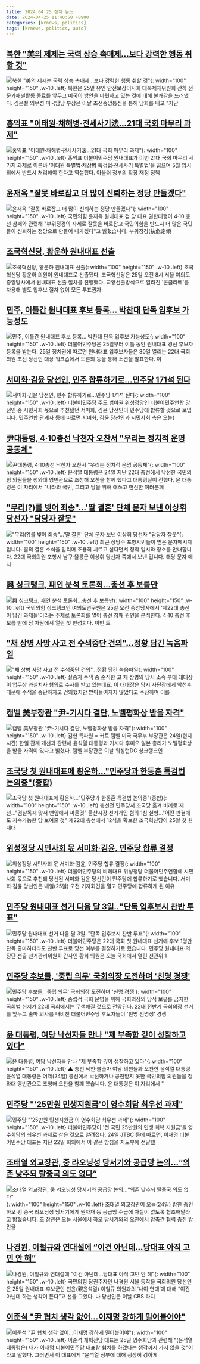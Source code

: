 ```yaml
---
title: 2024.04.25 정치 뉴스
date: 2024-04-25 11:40:58 +0900
categories: [krnews, politics]
tags: [krnews, politics, auto]
---
```

## [북한 "美의 제제는 국력 상승 촉매제…보다 강력한 행동 취할 것"](https://n.news.naver.com/mnews/article/421/0007502715)

![북한 "美의 제제는 국력 상승 촉매제…보다 강력한 행동 취할 것"](https://mimgnews.pstatic.net/image/origin/421/2024/04/25/7502715.jpg?type=nf220_150){: width="100" height="150" .w-10 .left}
북한은 25일 유엔 안전보장이사회 대북제재위원회 산하 전문가패널활동 종료를 앞두고 미국이 방안을 마련하고 있는 것에 대해 불쾌감을 드러냈다. 김은철 외무성 미국담당 부상은 이날 조선중앙통신을 통해 담화를 내고 "지난

## [홍익표 "이태원·채해병·전세사기法…21대 국회 마무리 과제"](https://n.news.naver.com/mnews/article/018/0005723322)

![홍익표 "이태원·채해병·전세사기法…21대 국회 마무리 과제"](https://mimgnews.pstatic.net/image/origin/018/2024/04/25/5723322.jpg?type=nf220_150){: width="100" height="150" .w-10 .left}
홍익표 더불어민주당 원내대표가 이번 21대 국회 마무리 세 가지 과제로 이른바 ‘이태원 특별법·채상병 특검법·전세사기 특별법’을 꼽으며 5월 임시회에서 반드시 처리해야 한다고 역설했다. 아울러 정부의 확장 재정 정책

## [윤재옥 "잘못 바로잡고 더 많이 신뢰하는 정당 만들겠다"](https://n.news.naver.com/mnews/article/057/0001814225)

![윤재옥 "잘못 바로잡고 더 많이 신뢰하는 정당 만들겠다"](https://mimgnews.pstatic.net/image/origin/057/2024/04/25/1814225.jpg?type=nf220_150){: width="100" height="150" .w-10 .left}
국민의힘 윤재옥 원내대표 겸 당 대표 권한대행이 4·10 총선 참패와 관련해 "부위정경의 자세로 잘못을 바로잡고 국민의힘을 반드시 더 많은 국민들이 신뢰하는 정당으로 만들어 나가겠다"고 밝혔습니다. 부위정경(扶危定傾

## [조국혁신당, 황운하 원내대표 선출](https://n.news.naver.com/mnews/article/003/0012511508)

![조국혁신당, 황운하 원내대표 선출](https://mimgnews.pstatic.net/image/origin/003/2024/04/25/12511508.jpg?type=nf220_150){: width="100" height="150" .w-10 .left}
조국혁신당 황운하 의원이 원내대표로 선출됐다. 조국혁신당은 25일 오전 8시 서울 여의도 중앙당사에서 원내대표 선출 절차를 진행했다. 교황선출방식으로 알려진 '콘클라베'를 차용해 별도 입후보 절차 없이 모든 투표권자

## [민주, 이틀간 원내대표 후보 등록… 박찬대 단독 입후보 가능성도](https://n.news.naver.com/mnews/article/366/0000988133)

![민주, 이틀간 원내대표 후보 등록… 박찬대 단독 입후보 가능성도](https://mimgnews.pstatic.net/image/origin/366/2024/04/25/988133.jpg?type=nf220_150){: width="100" height="150" .w-10 .left}
더불어민주당은 25일부터 이틀 동안 원내대표 경선 후보자 등록을 받는다. 25일 정치권에 따르면 원내대표 입후보자들은 30일 열리는 22대 국회의원 초선 당선인 대상 워크숍에서 토론회 등을 통해 소견을 발표한다. 이

## [서미화·김윤 당선인, 민주 합류하기로…민주당 171석 된다](https://n.news.naver.com/mnews/article/057/0001814080)

![서미화·김윤 당선인, 민주 합류하기로…민주당 171석 된다](https://mimgnews.pstatic.net/image/origin/057/2024/04/24/1814080.jpg?type=nf220_150){: width="100" height="150" .w-10 .left}
더불어민주당 주도 범야권 위성정당인 더불어민주연합 당선인 중 시민사회 몫으로 추천됐던 서미화, 김윤 당선인이 민주당에 합류할 것으로 보입니다. 민주연합 관계자 등에 따르면 서미화, 김윤 당선인과 시민사회 측은 오늘(

## [尹대통령, 4·10총선 낙천자 오찬서 "우리는 정치적 운명 공동체"](https://n.news.naver.com/mnews/article/087/0001040406)

![尹대통령, 4·10총선 낙천자 오찬서 "우리는 정치적 운명 공동체"](https://mimgnews.pstatic.net/image/origin/087/2024/04/24/1040406.jpg?type=nf220_150){: width="100" height="150" .w-10 .left}
윤석열 대통령은 24일 지난 22대 총선에서 낙선한 국민의힘 의원들을 청와대 영빈관으로 초청해 오찬을 함께 했다고 대통령실이 전했다. 윤 대통령은 이 자리에서 "나라와 국민, 그리고 당을 위해 애쓰고 헌신한 여러분께

## ["무리(?)를 빚어 죄송"…'딸 결혼' 단체 문자 보낸 이상휘 당선자 "담당자 잘못"](https://n.news.naver.com/mnews/article/437/0000390025)

!["무리(?)를 빚어 죄송"…'딸 결혼' 단체 문자 보낸 이상휘 당선자 "담당자 잘못"](https://mimgnews.pstatic.net/image/origin/437/2024/04/25/390025.jpg?type=nf220_150){: width="100" height="150" .w-10 .left}
최근 상당수 포항시민들이 받은 문자메시지입니다. 딸의 결혼 소식을 알리며 조용히 치르고 싶다면서 정작 일시와 장소를 안내합니다. 22대 국회의원 포항시 남구·울릉군 이상휘 당선자 쪽에서 보낸 겁니다. 해당 문자 메시

## [與 싱크탱크, 패인 분석 토론회…총선 후 보름만](https://n.news.naver.com/mnews/article/001/0014651118)

![與 싱크탱크, 패인 분석 토론회…총선 후 보름만](https://mimgnews.pstatic.net/image/origin/001/2024/04/25/14651118.jpg?type=nf220_150){: width="100" height="150" .w-10 .left}
국민의힘 싱크탱크인 여의도연구원은 25일 오전 중앙당사에서 '제22대 총선이 남긴 과제들'이라는 주제로 토론회를 열어 총선 참패 원인을 분석한다. 4·10 총선 후 보름 만에 당 차원에서 열린 첫 반성회다. 이번 토

## ["채 상병 사망 사고 전 수색중단 건의"…정황 담긴 녹음파일](https://n.news.naver.com/mnews/article/422/0000656613)

!["채 상병 사망 사고 전 수색중단 건의"…정황 담긴 녹음파일](https://mimgnews.pstatic.net/image/origin/422/2024/04/24/656613.jpg?type=nf220_150){: width="100" height="150" .w-10 .left}
실종자 수색 중 순직한 고 채 상병의 당시 소속 부대 대대장이 업무상 과실치사 혐의로 수사를 받고 있는데요. 이 대대장은 당시 사단장에게 악천후 때문에 수색을 중단하자고 건의했지만 받아들여지지 않았다고 주장하며 이를

## [캠벨 美부장관 "尹-기시다 결단, 노벨평화상 받을 자격"](https://n.news.naver.com/mnews/article/421/0007502665)

![캠벨 美부장관 "尹-기시다 결단, 노벨평화상 받을 자격"](https://mimgnews.pstatic.net/image/origin/421/2024/04/25/7502665.jpg?type=nf220_150){: width="100" height="150" .w-10 .left}
김현 특파원 = 커트 캠벨 미국 국무부 부장관은 24일(현지시간) 한일 관계 개선과 관련해 윤석열 대통령과 기시다 후미오 일본 총리가 노벨평화상을 받을 자격이 있다고 밝혔다. 캠벨 부장관은 이날 워싱턴DC 싱크탱크인

## [조국당 첫 원내대표에 황운하…"민주당과 한동훈 특검법 논의중"(종합)](https://n.news.naver.com/mnews/article/001/0014651868)

![조국당 첫 원내대표에 황운하…"민주당과 한동훈 특검법 논의중"(종합)](https://mimgnews.pstatic.net/image/origin/001/2024/04/25/14651868.jpg?type=nf220_150){: width="100" height="150" .w-10 .left}
총선전 민주당서 조국당 옮겨 비례로 재선…"검찰독재 맞서 맨앞에서 싸울것" 울산시장 선거개입 혐의 1심 실형…"어떤 판결에도 지속가능한 당 보여줄 것" 제22대 총선에서 12석을 확보한 조국혁신당이 25일 첫 원내대

## [위성정당 시민사회 몫 서미화·김윤, 민주당 합류 결정](https://n.news.naver.com/mnews/article/214/0001344596)

![위성정당 시민사회 몫 서미화·김윤, 민주당 합류 결정](https://mimgnews.pstatic.net/image/origin/214/2024/04/24/1344596.jpg?type=nf220_150){: width="100" height="150" .w-10 .left}
더불어민주당의 비례대표 위성정당 더불어민주연합에 시민사회 몫으로 추천돼 당선된 서미화·김윤 당선인이 민주당에 합류하기로 했습니다. 서미화·김윤 당선인은 내일(25일) 오전 기자회견을 열고 민주당에 합류하게 된 이유

## [민주당 원내대표 선거 다음 달 3일‥"단독 입후보시 찬반 투표"](https://n.news.naver.com/mnews/article/214/0001344567)

![민주당 원내대표 선거 다음 달 3일‥"단독 입후보시 찬반 투표"](https://mimgnews.pstatic.net/image/origin/214/2024/04/24/1344567.jpg?type=nf220_150){: width="100" height="150" .w-10 .left}
더불어민주당은 22대 국회 첫 원내대표 선거에 후보 1명만 단독 출마하더라도 찬반 투표로 당선 여부를 결정하기로 했습니다. 민주당 원내대표·의장단 선출 선거관리위원회 간사인 황희 의원은 오늘 국회에서 열린 선관위 1

## [민주당 후보들, '중립 의무' 국회의장 도전하며 '친명 경쟁'](https://n.news.naver.com/mnews/article/015/0004976506)

![민주당 후보들, '중립 의무' 국회의장 도전하며 '친명 경쟁'](https://mimgnews.pstatic.net/image/origin/015/2024/04/24/4976506.jpg?type=nf220_150){: width="100" height="150" .w-10 .left}
중립적 국회 운영을 위해 국회의장의 당적 보유를 금지한 국회법 취지가 22대 국회에서는 무색해질 것으로 전망된다. 22대 전반기 국회의장 선거를 앞두고 출마 의사를 내비친 더불어민주당 후보자들이 '친명 선명성' 경쟁

## [윤 대통령, 여당 낙선자들 만나 "제 부족함 깊이 성찰하고 있다"](https://n.news.naver.com/mnews/article/055/0001149939)

![윤 대통령, 여당 낙선자들 만나 "제 부족함 깊이 성찰하고 있다"](https://mimgnews.pstatic.net/image/origin/055/2024/04/25/1149939.jpg?type=nf220_150){: width="100" height="150" .w-10 .left}
▲ 총선 낙천·불출마 여당 의원들과 오찬한 윤석열 대통령 윤석열 대통령은 어제(24일) 총선에서 낙선하거나 공천받지 못한 국민의힘 의원들을 청와대 영빈관으로 초청해 오찬을 함께 했습니다. 윤 대통령은 이 자리에서 "

## [민주당 "'25만원 민생지원금'이 영수회담 최우선 과제"](https://n.news.naver.com/mnews/article/088/0000874638)

![민주당 "'25만원 민생지원금'이 영수회담 최우선 과제"](https://mimgnews.pstatic.net/image/origin/088/2024/04/24/874638.jpg?type=nf220_150){: width="100" height="150" .w-10 .left}
더불어민주당이 '전 국민 25만원의 민생 회복 지원금'을 영수회담의 최우선 과제로 삼은 것으로 알려졌다. 24일 JTBC 등에 따르면, 이재명 더불어민주당 대표는 지난 22일 회의에서 이 같은 방침을 지도부에 전달했

## [조태열 외교장관, 중 랴오닝성 당서기와 공급망 논의…“의존 낮추되 탈중국 의도 없다”](https://n.news.naver.com/mnews/article/056/0011708246)

![조태열 외교장관, 중 랴오닝성 당서기와 공급망 논의…“의존 낮추되 탈중국 의도 없다”](https://mimgnews.pstatic.net/image/origin/056/2024/04/24/11708246.jpg?type=nf220_150){: width="100" height="150" .w-10 .left}
조태열 외교장관이 오늘(24일) 방한 중인 하오 펑 중국 랴오닝성 당서기에게 원자재 등 공급망 수급에 차질이 없도록 협조해달라고 밝혔습니다. 조 장관은 오늘 서울에서 하오 당서기와의 오찬에서 양측간 협력 증진 방안을

## [나경원, 이철규와 연대설에 “이건 아닌데…당대표 아직 고민 안 해”](https://n.news.naver.com/mnews/article/018/0005723257)

![나경원, 이철규와 연대설에 “이건 아닌데…당대표 아직 고민 안 해”](https://mimgnews.pstatic.net/image/origin/018/2024/04/25/5723257.jpg?type=nf220_150){: width="100" height="150" .w-10 .left}
국민의힘 당권주자인 나경원 서울 동작을 국회의원 당선인은 25일 원내대표 후보군인 친윤(親윤석열) 이철규 의원과의 ‘나이 연대’에 대해 “이건 아닌데 하는 생각이 든다”고 선을 그었다. 나 당선인은 이날 CBS 라디

## [이준석 "尹 협치 생각 없어…이재명 강하게 밀어붙어야"](https://n.news.naver.com/mnews/article/421/0007502928)

![이준석 "尹 협치 생각 없어…이재명 강하게 밀어붙어야"](https://mimgnews.pstatic.net/image/origin/421/2024/04/25/7502928.jpg?type=nf220_150){: width="100" height="150" .w-10 .left}
이준석 개혁신당 대표는 25일 영수회담과 관련해 "(윤석열 대통령은) 내가 이재명 더불어민주당 대표랑 협치를 하겠다는 생각까지 가지 않을 것"이라고 말했다. 그러면서 이 대표에게 "윤석열 정부에 대해 굉장히 강하게

